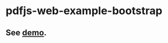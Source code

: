 # pdfjs-web-example-bootstrap

## See [demo](https://pspdfkit-labs.github.io/pdfjs-web-example-bootstrap/#).
